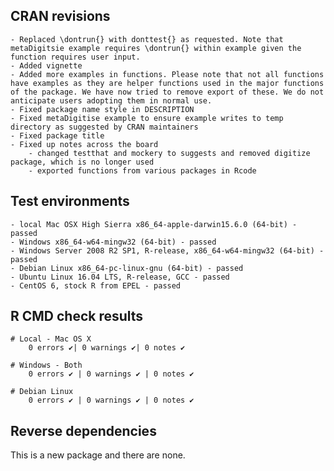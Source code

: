 
## CRAN revisions
	- Replaced \dontrun{} with donttest{} as requested. Note that metaDigitsie example requires \dontrun{} within example given the function requires user input.
	- Added vignette
	- Added more examples in functions. Please note that not all functions have examples as they are helper functions used in the major functions of the package. We have now tried to remove export of these. We do not anticipate users adopting them in normal use.
	- Fixed package name style in DESCRIPTION
	- Fixed metaDigitise example to ensure example writes to temp directory as suggested by CRAN maintainers
	- Fixed package title
	- Fixed up notes across the board
		- changed testthat and mockery to suggests and removed digitize package, which is no longer used
		- exported functions from various packages in Rcode

## Test environments
	- local Mac OSX High Sierra x86_64-apple-darwin15.6.0 (64-bit) - passed
	- Windows x86_64-w64-mingw32 (64-bit) - passed
	- Windows Server 2008 R2 SP1, R-release, x86_64-w64-mingw32 (64-bit) - passed
	- Debian Linux x86_64-pc-linux-gnu (64-bit) - passed
	- Ubuntu Linux 16.04 LTS, R-release, GCC - passed
	- CentOS 6, stock R from EPEL - passed

## R CMD check results

	# Local - Mac OS X
	    0 errors ✔| 0 warnings ✔| 0 notes ✔

	# Windows - Both 
	    0 errors ✔ | 0 warnings ✔ | 0 notes ✔

	# Debian Linux
		0 errors ✔ | 0 warnings ✔ | 0 notes ✔

## Reverse dependencies 

This is a new package and there are none.